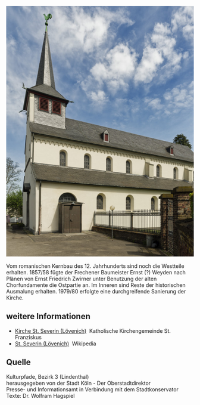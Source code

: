 ![St. Severin](./images/05315000-b03-t01/p1.11.jpg)

Vom romanischen Kernbau des 12. Jahrhunderts sind noch die Westteile erhalten. 1857/58 fügte der Frechener Baumeister Ernst (?) Weyden nach Plänen von Ernst Friedrich Zwirner unter Benutzung der alten Chorfundamente die Ostpartie an. Im Inneren sind Reste der historischen Ausmalung erhalten. 1979/80 erfolgte eine durchgreifende Sanierung der Kirche.

## weitere Informationen

*   [Kirche St. Severin (Lövenich)](https://www.franziskus.koeln/kirchen/kirche-st-severin/)  Katholische Kirchengemeinde St. Franziskus
*   [St. Severin (Lövenich)](https://de.wikipedia.org/wiki/St._Severin_(L%C3%B6venich))  Wikipedia

## Quelle

Kulturpfade, Bezirk 3 (Lindenthal)  
herausgegeben von der Stadt Köln - Der Oberstadtdirektor  
Presse- und Informationsamt in Verbindung mit dem Stadtkonservator  
Texte: Dr. Wolfram Hagspiel